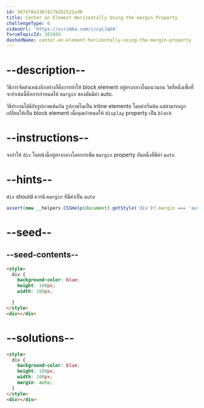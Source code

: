 ```yaml
---
id: 587d78a3367417b2b2512ad0
title: Center an Element Horizontally Using the margin Property
challengeType: 0
videoUrl: 'https://scrimba.com/c/cyLJqU4'
forumTopicId: 301043
dashedName: center-an-element-horizontally-using-the-margin-property
---
```


# --description--

วิธีการจัดตำแหน่งอีกอย่างก็คือการทำให้ block element อยู่ตรงกลางในแนวนอน 
วิธที่หนึ่งเพื่อที่จะทำเช่นนี้คือการกำหนดให้ `margin` ของมันมีค่า auto.

วิธีทำงานได้ดีกับรูปภาพเช่นกัน รูปภาพในเป็น inline elements โดยค่าเริ่มต้น
แต่สามารถถูกเปลี่ยนให้เป็น block element เมื่อคุณกำหนดให้ `display` property เป็น `block`

# --instructions--

จงกำให้ `div` ในหน้านี้อยู่ตรงกลางโดยการเพิ่ม `margin` property อันหนึ่งที่มีค่า `auto`

# --hints--

`div` should ควรมี `margin` ทีมีค่าเป็น `auto`

```js
assert(new __helpers.CSSHelp(document).getStyle('div')?.margin === 'auto');
```

# --seed--

## --seed-contents--

```html
<style>
  div {
    background-color: blue;
    height: 100px;
    width: 100px;

  }
</style>
<div></div>
```

# --solutions--

```html
<style>
  div {
    background-color: blue;
    height: 100px;
    width: 100px;
    margin: auto;
  }
</style>
<div></div>
```
